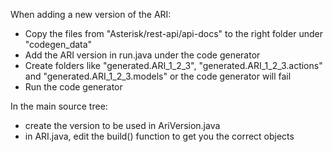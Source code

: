 When adding a new version of the ARI:

- Copy the files from "Asterisk/rest-api/api-docs" to the right folder under "codegen_data"
- Add the ARI version in run.java under the code generator
- Create folders like "generated.ARI_1_2_3", "generated.ARI_1_2_3.actions" and "generated.ARI_1_2_3.models"
  or the code generator will fail
- Run the code generator

In the main source tree:

- create the version to be used in AriVersion.java
- in ARI.java, edit the build() function to get you the correct objects


